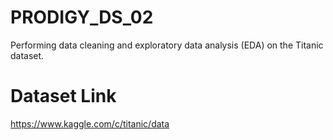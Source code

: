 # PRODIGY_DS_02
Performing data cleaning and exploratory data analysis (EDA) on the Titanic dataset.

# Dataset Link
https://www.kaggle.com/c/titanic/data

